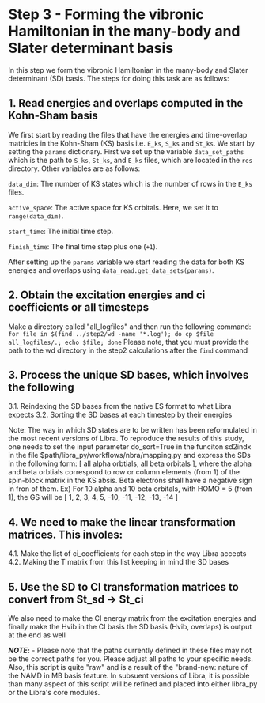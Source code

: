 # Step 3 - Forming the vibronic Hamiltonian in the many-body and Slater determinant basis

In this step we form the vibronic Hamiltonian in the many-body and Slater determinant (SD) basis. The steps for doing this task are as follows:

## 1. Read energies and overlaps computed in the Kohn-Sham basis

We first start by reading the files that have the energies and time-overlap matricies in the Kohn-Sham (KS) basis i.e. `E_ks`, `S_ks` and `St_ks`. We start by setting the `params` dictionary. First we set up the variable `data_set_paths` which is the path to `S_ks`, `St_ks`, and `E_ks` files, which are located in the `res` directory. Other variables are as follows:

`data_dim`: The number of KS states which is the number of rows in the `E_ks` files.

`active_space`: The active space for KS orbitals. Here, we set it to `range(data_dim)`.

`start_time`: The initial time step.

`finish_time`: The final time step plus one (`+1`).

After setting up the `params` variable we start reading the data for both KS energies and overlaps using `data_read.get_data_sets(params)`.

## 2. Obtain the excitation energies and ci coefficients or all timesteps
Make a directory called "all_logfiles" and then run the following command: 
`for file in $(find ../step2/wd -name '*.log'); do cp $file all_logfiles/.; echo $file; done`
Please note, that you must provide the path to the wd directory in the step2 calculations after the `find` command

## 3. Process the unique SD bases, which involves the following
3.1. Reindexing the SD bases from the native ES format to what Libra expects
3.2. Sorting the SD bases at each timestep by their energies 

Note: The way in which SD states are to be written has been reformulated in the most recent versions of Libra. To reproduce the results of this study, one needs to set
the input parameter do_sort=True in the funciton sd2indx in the file $path/libra_py/workflows/nbra/mapping.py and express the SDs in the following form:
[ all alpha orbtials, all beta orbitals ], where the alpha and beta orbtials correspond to row or column elements (from 1) of the spin-block matrix in the KS absis. Beta electrons shall have a
negative sign in fron of them. Ex) For 10 alpha and 10 beta orbitals, with HOMO = 5 (from 1), the GS will be [ 1, 2, 3, 4, 5, -10, -11, -12, -13, -14 ]

## 4. We need to make the linear transformation matrices. This involes:
4.1. Make the list of ci_coefficients for each step in the way Libra accepts
4.2. Making the T matrix from this list keeping in mind the SD bases

## 5. Use the SD to CI transformation matrices to convert from St_sd -> St_ci
We also need to make the CI energy matrix from the excitation energies and finally make the Hvib in the CI basis
the SD basis (Hvib, overlaps) is output at the end as well     

**_NOTE_:** - Please note that the paths currently defined in these files may not be the correct paths for you. Please adjust all paths to your specific needs.
Also, this script is quite "raw" and is a result of the "brand-new: nature of the NAMD in MB basis feature. In subsuent versions of Libra, it is possible than many aspect of this script will be refined
and placed into either libra_py or the Libra's core modules. 
